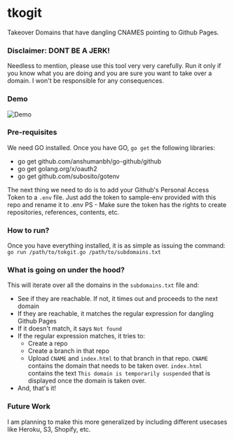 # tkogit

Takeover Domains that have dangling CNAMES pointing to Github Pages. 


### Disclaimer: DONT BE A JERK! 

Needless to mention, please use this tool very very carefully. Run it only if you know what you are doing and you are sure you want to take over a domain. I won't be responsible for any consequences. 


### Demo

![Demo](/imgs/in2.gif)


### Pre-requisites

We need GO installed. Once you have GO, `go get` the following libraries:
* go get github.com/anshumanbh/go-github/github
* go get golang.org/x/oauth2
* go get github.com/subosito/gotenv

The next thing we need to do is to add your Github's Personal Access Token to a `.env` file.
Just add the token to sample-env provided with this repo and rename it to .env
PS - Make sure the token has the rights to create repositories, references, contents, etc.  


### How to run?

Once you have everything installed, it is as simple as issuing the command:
`go run /path/to/tokgit.go /path/to/subdomains.txt`


### What is going on under the hood?

This will iterate over all the domains in the `subdomains.txt` file and:
* See if they are reachable. If not, it times out and proceeds to the next domain
* If they are reachable, it matches the regular expression for dangling Github Pages
* If it doesn't match, it says `Not found`
* If the regular expression matches, it tries to:
	* Create a repo
	* Create a branch in that repo
	* Upload `CNAME` and `index.html` to that branch in that repo. `CNAME` contains the domain that needs to be taken over. `index.html` contains the text `This domain is temporarily suspended` that is displayed once the domain is taken over. 
* And, that's it! 


### Future Work

I am planning to make this more generalized by including different usecases like Heroku, S3, Shopify, etc. 
